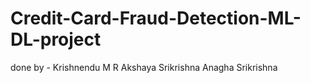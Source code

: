 # Credit-Card-Fraud-Detection-ML-DL-project

done by - Krishnendu M R
          Akshaya Srikrishna
          Anagha Srikrishna